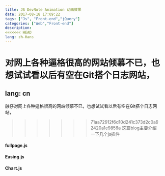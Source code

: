 ```yaml
---
title: JS DevNote Animation 动画效果
date: 2017-08-18 17:09:22
tags: ["Js", "Front-end","jQuery"]
categories: ["Web","Front-end"]
description:
<<<<<<< HEAD
lang: zh-Hans
---
```

对网上各种逼格很高的网站倾慕不已，也想试试看以后有空在Git搭个日志网站，
=======
lang: cn
---
融仔对网上各种逼格很高的网站倾慕不已，也想试试看以后有空在Git搭个日志网站，
>>>>>>> 71aa72912f6d10d241c373d2c0a92420a1e9856a
这篇blog主要介绍一下几个js插件

<!-- more -->
#### fullpage.js
#### Easing.js
#### Chart.js
